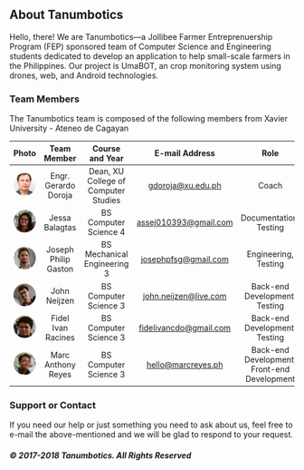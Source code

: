 ## About Tanumbotics

Hello, there! We are Tanumbotics&mdash;a Jollibee Farmer Entreprenuership Program (FEP) sponsored team of Computer Science and Engineering students dedicated to develop an application to help small-scale farmers in the Philippines. Our project is UmaBOT, an crop monitoring system using drones, web, and Android technologies. 

### Team Members

The Tanumbotics team is composed of the following members from Xavier University - Ateneo de Cagayan

| Photo | Team Member | Course and Year | E-mail Address | Role |
| :---: | :---------: | :-------------: | :------------: | :--: |
| ![Gerardo](assets/images/gerardo.png) | Engr. Gerardo Doroja | Dean, XU College of Computer Studies | gdoroja@xu.edu.ph | Coach |
| ![Jessa](assets/images/jessa.png) | Jessa Balagtas | BS Computer Science 4 | assej010393@gmail.com | Documentation, Testing |
| ![Joseph](assets/images/joseph.png) | Joseph Philip Gaston | BS Mechanical Engineering 3 | josephpfsg@gmail.com | Engineering, Testing |
| ![John](assets/images/john.png) | John Neijzen | BS Computer Science 3 | john.neijzen@live.com | Back-end Development, Testing |
| ![Fidel](assets/images/fidel.png) | Fidel Ivan Racines | BS Computer Science 3 | fidelivancdo@gmail.com | Back-end Development, Testing |
| ![Marc](assets/images/marc.png) | Marc Anthony Reyes | BS Computer Science 3 | hello@marcreyes.ph | Back-end Development, Front-end Development |

### Support or Contact

If you need our help or just something you need to ask about us, feel free to e-mail the above-mentioned and we will be glad to respond to your request.

##### &copy; 2017-2018 Tanumbotics. All Rights Reserved

<style>.site-footer { display: none; }</style>
